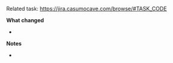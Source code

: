<!--i.e. Related task: https://jira.casumocave.com/browse/PRCA-107-->
Related task: https://jira.casumocave.com/browse/#TASK_CODE

<!--A short description about the initial problem and how this solution will solve it. -->

**What changed**
<!-- Significant changes made by this PR. Useful to let reviewers know what to look out for -->
-

**Notes**
<!-- Other remarks you would like to make -->
-

<!--
REMINDERS!! 🦉 If this is your first PR please READ! 🦉

- 🏷 Add labels (most of the time you just need to pick one of each: `Priority`, `Type`, and `Status`)
- ☝️ Assign the PR to yourself
- 🏓 Tag anyone who you would like to participate in this PR
-->

<!-- Pull Request Guidelines: https://confluence.casumocave.com/display/XFE/Casumo+Frontend+Culture#CasumoFrontendCulture-PullRequests -->
